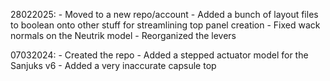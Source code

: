 28022025:
    - Moved to a new repo/account
    - Added a bunch of layout files to boolean onto other stuff for streamlining top panel creation
    - Fixed wack normals on the Neutrik model
    - Reorganized the levers

07032024:
    - Created the repo
    - Added a stepped actuator model for the Sanjuks v6
    - Added a very inaccurate capsule top
